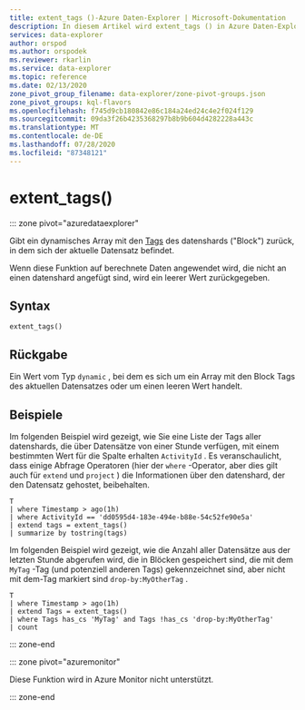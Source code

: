 ```yaml
---
title: extent_tags ()-Azure Daten-Explorer | Microsoft-Dokumentation
description: In diesem Artikel wird extent_tags () in Azure Daten-Explorer beschrieben.
services: data-explorer
author: orspod
ms.author: orspodek
ms.reviewer: rkarlin
ms.service: data-explorer
ms.topic: reference
ms.date: 02/13/2020
zone_pivot_group_filename: data-explorer/zone-pivot-groups.json
zone_pivot_groups: kql-flavors
ms.openlocfilehash: f745d9cb180842e86c184a24ed24c4e2f024f129
ms.sourcegitcommit: 09da3f26b4235368297b8b9b604d4282228a443c
ms.translationtype: MT
ms.contentlocale: de-DE
ms.lasthandoff: 07/28/2020
ms.locfileid: "87348121"
---
```

# <a name="extent_tags"></a>extent_tags()

::: zone pivot="azuredataexplorer"

Gibt ein dynamisches Array mit den [Tags](../management/extents-overview.md#extent-tagging) des datenshards ("Block") zurück, in dem sich der aktuelle Datensatz befindet. 

Wenn diese Funktion auf berechnete Daten angewendet wird, die nicht an einen datenshard angefügt sind, wird ein leerer Wert zurückgegeben.

## <a name="syntax"></a>Syntax

`extent_tags()`

## <a name="returns"></a>Rückgabe

Ein Wert vom Typ `dynamic` , bei dem es sich um ein Array mit den Block Tags des aktuellen Datensatzes oder um einen leeren Wert handelt.

## <a name="examples"></a>Beispiele

Im folgenden Beispiel wird gezeigt, wie Sie eine Liste der Tags aller datenshards, die über Datensätze von einer Stunde verfügen, mit einem bestimmten Wert für die Spalte erhalten `ActivityId` . Es veranschaulicht, dass einige Abfrage Operatoren (hier der `where` -Operator, aber dies gilt auch für `extend` und `project` ) die Informationen über den datenshard, der den Datensatz gehostet, beibehalten.

```kusto
T
| where Timestamp > ago(1h)
| where ActivityId == 'dd0595d4-183e-494e-b88e-54c52fe90e5a'
| extend tags = extent_tags()
| summarize by tostring(tags)
```

Im folgenden Beispiel wird gezeigt, wie die Anzahl aller Datensätze aus der letzten Stunde abgerufen wird, die in Blöcken gespeichert sind, die mit dem `MyTag` -Tag (und potenziell anderen Tags) gekennzeichnet sind, aber nicht mit dem-Tag markiert sind `drop-by:MyOtherTag` .

```kusto
T
| where Timestamp > ago(1h)
| extend Tags = extent_tags()
| where Tags has_cs 'MyTag' and Tags !has_cs 'drop-by:MyOtherTag'
| count
```

::: zone-end

::: zone pivot="azuremonitor"

Diese Funktion wird in Azure Monitor nicht unterstützt.

::: zone-end
